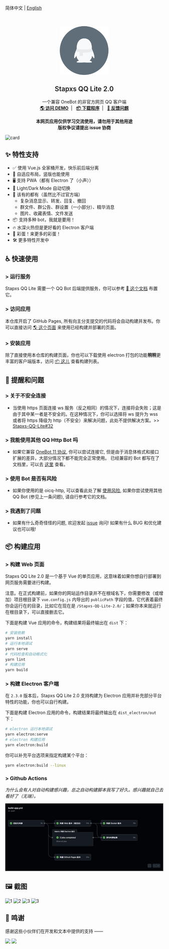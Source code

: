 简体中文
 | [English](README_en-US.md)
<br><br><br>

<p align="center">
  <a href="https://blog.stapxs.cn" target="blank">
    <img src="public/img/icons/icon.svg" alt="Logo" width="156" height="156">
  </a>
  <h2 align="center" style="font-weight: 600">Stapxs QQ Lite 2.0</h2>

  <p align="center">
    一个兼容 OneBot 的非官方网页 QQ 客户端
    <br />
    <a href="https://stapxs.github.io/Stapxs-QQ-Lite-2.0/" target="blank"><strong>🌎 访问 DEMO</strong></a>&nbsp;&nbsp;|&nbsp;&nbsp;
    <a href="https://github.com/Stapxs/Stapxs-QQ-Lite-2.0/releases" target="blank"><strong>📦️ 下载程序</strong></a>&nbsp;&nbsp;|&nbsp;&nbsp;
    <a href="https://github.com/Stapxs/Stapxs-QQ-Lite-2.0/issues/new?assignees=Stapxs&labels=%3Abug%3A+%E9%94%99%E8%AF%AF&template=----.md&title=%5B%E9%94%99%E8%AF%AF%5D" target="blank"><strong>💬 反馈问题</strong></a>
    <br />
    <br />
    <strong>本网页应用仅供学习交流使用，请勿用于其他用途</strong><br>
    <strong>版权争议请提出 issue 协商</strong>
  </p>
</p>

![card](README/card.png)

## ✨ 特性支持
- ✅ 使用 Vue.js 全家桶开发，快乐前后端分离
- 🎨 自适应布局，竖版也能使用
- 🖥️ 支持 PWA（都有 Electron 了（小声））
- 🌚 Light/Dark Mode 自动切换
- 🍱 该有的都有（虽然比不过官方端）
  - 复杂消息显示、转发、回复、撤回
  - 群文件、群公告、群设置（一小部分）、精华消息
  - 图片、收藏表情、文件发送
- 📦️ 支持多种 bot，我就是要用！
- 🔥 水深火热但是更好看的 Electron 客户端
- 🥚 彩蛋！来更多的彩蛋！
- 🛠 更多特性开发中

## ♿️ 快速使用
### > 运行服务
Stapxs QQ Lite 需要一个 QQ Bot 后端提供服务，你可以参考 [📖 这个文档](https://github.com/Stapxs/Stapxs-QQ-Lite-2.0/wiki/%E8%BF%9E%E6%8E%A5-oicq2-http) 布置它。

### > 访问应用
本仓库开启了 GitHub Pages, 所有向主分支提交的代码将会自动构建并发布。你可以直接访问 [🌎 这个页面](https://stapxs.github.io/Stapxs-QQ-Lite-2.0) 来使用已经构建并部署的页面。

### > 安装应用
除了直接使用本仓库的构建页面，你也可以下载使用 electron 打包的功能**稍稍**更丰富的客户端版本，访问 [📦️ 这儿](https://github.com/Stapxs/Stapxs-QQ-Lite-2.0/releases) 查看构建列表。

## 💬 提醒和问题

### > 关于不安全连接
- 当使用 https 页面连接 ws 服务（反之相同）的情况下，连接将会失败；这是由于其中某一者是不安全的。在这种情况下，你可以选择将 ws 提升为 wss 或者将 https 降级为 http（不安全）来解决问题，此处不提供解决方案。>> [Stapxs-QQ-Lite#32](https://github.com/Stapxs/Stapxs-QQ-Lite/issues/32)

### > 我能使用其他 QQ Http Bot 吗

- 如果它兼容 [OneBot 11 协议](<https://github.com/botuniverse/onebot-11>), 你可以尝试连接它, 但是由于消息体格式和接口扩展的差异，大部分情况下都不能完全正常使用。
  已经兼容的 Bot 都写在了文档里，可以去 [这里](https://github.com/Stapxs/Stapxs-QQ-Lite-2.0/wiki) 查看。

### > 使用 Bot 是否有风险

- 如果你使用的是 oicq-http, 可以查看此处了解 [使用风险](<https://github.com/takayama-lily/oicq/wiki/98.%E5%85%B3%E4%BA%8E%E8%B4%A6%E5%8F%B7%E5%86%BB%E7%BB%93%E5%92%8C%E9%A3%8E%E6%8E%A7>), 如果你尝试使用其他 QQ Bot (参见上一条问题), 请自行参考它的文档。

### > 我遇到了问题

- 如果有什么奇奇怪怪的问题, 欢迎发起 [issue](<https://github.com/Stapxs/Stapxs-QQ-Lite/issues>) 询问! 如果有什么 BUG 和优化建议也可以哦! 

## 📦️ 构建应用
### > 构建 Web 页面
Stapxs QQ Lite 2.0 是一个基于 Vue 的单页应用，这意味着如果你想自行部署到网页服务需要进行构建。

注意。在正式构建前，如果你的网站运作目录并不在根域名下，你需要修改（或增加）项目根目录下 `vue.config.js` 内导出的 `publicPath` 字段的值，它代表着最终你会运行在的目录，比如它在现在是 `/Stapxs-QQ-Lite-2.0/`；如果你本来就运行在根目录下，可以直接删去它。

下面是构建 Vue 应用的命令，构建结果将最终输出在 `dist` 下：

``` bash
# 安装依赖
yarn install
# 运行本地调试
yarn serve
# 代码检查和自动格式化
yarn lint
# 构建应用
yarn build
```

### > 构建 Electron 客户端
在 `2.3.0` 版本后，Stapxs QQ Lite 2.0 支持构建为 Electron 应用并补充部分平台特性的功能，你也可以自行构建。

下面是构建 Electron 应用的命令，构建结果将最终输出在 `dist_electron/out` 下：

``` bash
# electron 运行本地调试
yarn electron:serve
# electron 构建应用
yarn electron:build
```
你可以补充平台选项来指定构建某个平台：

```bash
yarn electron:build --linux
```
### > Github Actions
*为什么会有人对自动构建感兴趣，总之自动构建脚本我写了好久。感兴趣就自己去看好了（无端）。*

![auto-build](README/auto-build.png)

## 🖼️ 截图
![1](README/pics/1.png)
![2](README/pics/2.png)
![3](README/pics/4.png)
![3](README/pics/3.png)

## 🎉 鸣谢
感谢这些小伙伴们在开发和文本中提供的支持 ——

<a href="https://github.com/Logic-Accepted"><img  src="https://avatars.githubusercontent.com/u/36406453?s=48&v=4"></a>
<a href="https://github.com/doodlehuang"><img  src="https://avatars.githubusercontent.com/u/25525621?s=48&v=4"></a>
